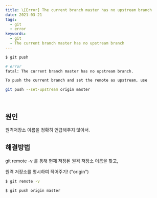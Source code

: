 ```yaml
---
title: \[Error] The current branch master has no upstream branch
date: 2021-03-21
tags:
  - git
  - error
keywords:
  - git
  - The current branch master has no upstream branch
---
```


```bash
$ git push

# error
fatal: The current branch master has no upstream branch.

To push the current branch and set the remote as upstream, use

git push --set-upstream origin master
```

<br/>

## 원인

원격저장소 이름을 정확히 언급해주지 않아서.

## 해결방법

git remote -v 를 통해 현재 저장된 원격 저장소 이름을 찾고,

원격 저장소를 명시하여 적어주기! ("origin")

```bash
$ git remote -v

$ git push origin master
```
